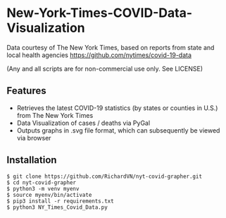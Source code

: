 # New-York-Times-COVID-Data-Visualization
Data courtesy of The New York Times, based on reports from state and local health agencies
https://github.com/nytimes/covid-19-data 

(Any and all scripts are for non-commercial use only. See LICENSE)

## Features
- Retrieves the latest COVID-19 statistics (by states or counties in U.S.) from The New York Times
- Data Visualization of cases / deaths via PyGal 
- Outputs graphs in .svg file format, which can subsequently be viewed via browser

## Installation
```
$ git clone https://github.com/RichardVN/nyt-covid-grapher.git
$ cd nyt-covid-grapher
$ python3 -m venv myenv
$ source myenv/bin/activate
$ pip3 install -r requirements.txt
$ python3 NY_Times_Covid_Data.py
```
